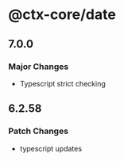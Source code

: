 # @ctx-core/date

## 7.0.0

### Major Changes

- Typescript strict checking

## 6.2.58

### Patch Changes

- typescript updates
